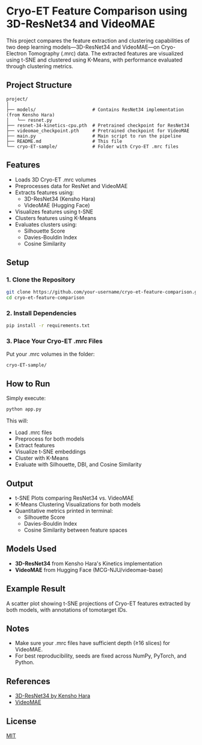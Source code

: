 # Cryo-ET Feature Comparison using 3D-ResNet34 and VideoMAE

This project compares the feature extraction and clustering capabilities of two deep learning models—3D-ResNet34 and VideoMAE—on Cryo-Electron Tomography (.mrc) data. The extracted features are visualized using t-SNE and clustered using K-Means, with performance evaluated through clustering metrics.

## Project Structure

```
project/
│
├── models/                     # Contains ResNet34 implementation (from Kensho Hara)
│   └── resnet.py
├── resnet-34-kinetics-cpu.pth  # Pretrained checkpoint for ResNet34
├── videomae_checkpoint.pth     # Pretrained checkpoint for VideoMAE
├── main.py                     # Main script to run the pipeline
├── README.md                   # This file
└── cryo-ET-sample/             # Folder with Cryo-ET .mrc files
```

## Features

- Loads 3D Cryo-ET .mrc volumes
- Preprocesses data for ResNet and VideoMAE
- Extracts features using:
  - 3D-ResNet34 (Kensho Hara)
  - VideoMAE (Hugging Face)
- Visualizes features using t-SNE
- Clusters features using K-Means
- Evaluates clusters using:
  - Silhouette Score
  - Davies-Bouldin Index
  - Cosine Similarity

## Setup

### 1. Clone the Repository

```bash
git clone https://github.com/your-username/cryo-et-feature-comparison.git
cd cryo-et-feature-comparison
```

### 2. Install Dependencies

```bash
pip install -r requirements.txt
```

### 3. Place Your Cryo-ET .mrc Files

Put your .mrc volumes in the folder:
```
cryo-ET-sample/
```

## How to Run

Simply execute:

```bash
python app.py
```

This will:
- Load .mrc files
- Preprocess for both models
- Extract features
- Visualize t-SNE embeddings
- Cluster with K-Means
- Evaluate with Silhouette, DBI, and Cosine Similarity

## Output

- t-SNE Plots comparing ResNet34 vs. VideoMAE
- K-Means Clustering Visualizations for both models
- Quantitative metrics printed in terminal:
  - Silhouette Score
  - Davies-Bouldin Index
  - Cosine Similarity between feature spaces

## Models Used

- **3D-ResNet34** from Kensho Hara's Kinetics implementation
- **VideoMAE** from Hugging Face (MCG-NJU/videomae-base)

## Example Result

A scatter plot showing t-SNE projections of Cryo-ET features extracted by both models, with annotations of tomotarget IDs.

## Notes

- Make sure your .mrc files have sufficient depth (≥16 slices) for VideoMAE.
- For best reproducibility, seeds are fixed across NumPy, PyTorch, and Python.

## References

- [3D-ResNet34 by Kensho Hara](https://github.com/kenshohara/3D-ResNets-PyTorch)
- [VideoMAE](https://huggingface.co/docs/transformers/model_doc/videomae)

## License

[MIT](LICENSE)

